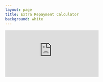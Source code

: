 ```yaml
---
layout: page
title: Extra Repayment Calculator
background: white
---
```


<div>
    <iframe class="bond-calc" frameborder="0"
        src="https://www.ooba.co.za/home-loan/extra-bond-payments-calculator/?iframe=true&iftype=nobrand"
        title="Extra Repayment Calculator"></iframe>
</div>

